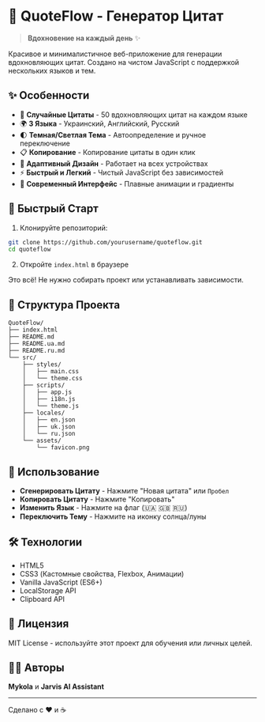# 💬 QuoteFlow - Генератор Цитат

> **Вдохновение на каждый день** ✨

Красивое и минималистичное веб-приложение для генерации вдохновляющих цитат. Создано на чистом JavaScript с поддержкой нескольких языков и тем.

## ✨ Особенности

- 🎲 **Случайные Цитаты** - 50 вдохновляющих цитат на каждом языке
- 🌍 **3 Языка** - Украинский, Английский, Русский
- 🌓 **Темная/Светлая Тема** - Автоопределение и ручное переключение
- 📋 **Копирование** - Копирование цитаты в один клик
- 📱 **Адаптивный Дизайн** - Работает на всех устройствах
- ⚡ **Быстрый и Легкий** - Чистый JavaScript без зависимостей
- 🎨 **Современный Интерфейс** - Плавные анимации и градиенты

## 🚀 Быстрый Старт

1. Клонируйте репозиторий:
```bash
git clone https://github.com/yourusername/quoteflow.git
cd quoteflow
```

2. Откройте `index.html` в браузере

Это всё! Не нужно собирать проект или устанавливать зависимости.

## 📁 Структура Проекта

```
QuoteFlow/
├── index.html
├── README.md
├── README.ua.md
├── README.ru.md
└── src/
    ├── styles/
    │   ├── main.css
    │   └── theme.css
    ├── scripts/
    │   ├── app.js
    │   ├── i18n.js
    │   └── theme.js
    ├── locales/
    │   ├── en.json
    │   ├── uk.json
    │   └── ru.json
    └── assets/
        └── favicon.png
```

## 🎯 Использование

- **Сгенерировать Цитату** - Нажмите "Новая цитата" или `Пробел`
- **Копировать Цитату** - Нажмите "Копировать"
- **Изменить Язык** - Нажмите на флаг (🇺🇦 🇬🇧 🇷🇺)
- **Переключить Тему** - Нажмите на иконку солнца/луны

## 🛠️ Технологии

- HTML5
- CSS3 (Кастомные свойства, Flexbox, Анимации)
- Vanilla JavaScript (ES6+)
- LocalStorage API
- Clipboard API

## 📄 Лицензия

MIT License - используйте этот проект для обучения или личных целей.

## 👨‍💻 Авторы

**Mykola** и **Jarvis AI Assistant**

---

Сделано с ❤️ и ☕
